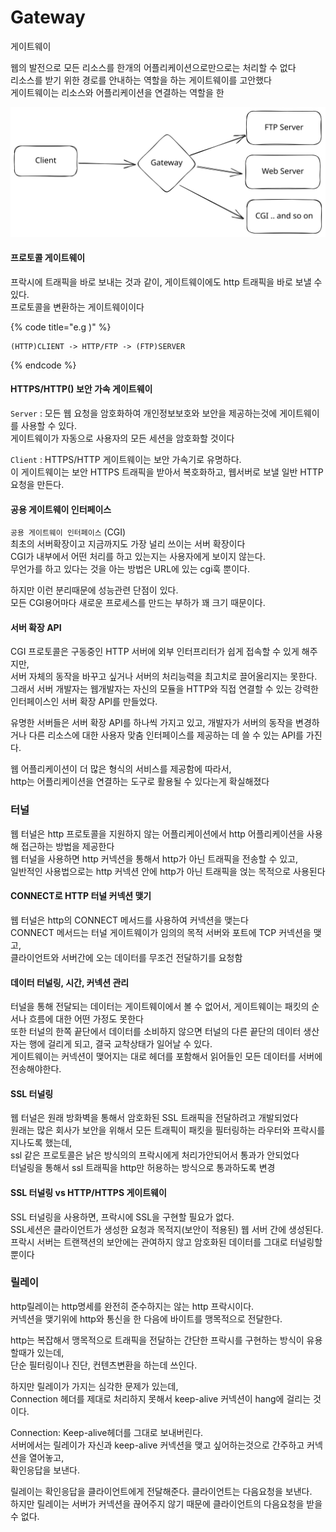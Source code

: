 # Gateway

게이트웨이

웹의 발전으로 모든 리소스를 한개의 어플리케이션으로만으로는 처리할 수 없다\
리소스를 받기 위한 경로를 안내하는 역할을 하는 게이트웨이를 고안했다\
게이트웨이는 리소스와 어플리케이션을 연결하는 역할을 한

<img src="../../.gitbook/assets/file.excalidraw (1) (1) (1) (1).svg" alt="" class="gitbook-drawing">

#### 프로토콜 게이트웨이

프락시에 트래픽을 바로 보내는 것과 같이, 게이트웨이에도 http 트래픽을 바로 보낼 수 있다.\
프로토콜을 변환하는 게이트웨이이다

{% code title="e.g )" %}
```
(HTTP)CLIENT -> HTTP/FTP -> (FTP)SERVER
```
{% endcode %}

#### HTTPS/HTTP() 보안 가속 게이트웨이

`Server` :  모든 웹 요청을 암호화하여 개인정보보호와 보안을 제공하는것에 게이트웨이를 사용할 수 있다.\
게이트웨이가 자동으로 사용자의 모든 세션을 암호화할 것이다

`Client` : HTTPS/HTTP 게이트웨이는 보안 가속기로 유명하다.\
이 게이트웨이는 보안 HTTPS 트래픽을 받아서 복호화하고, 웹서버로 보낼 일반 HTTP 요청을 만든다.

#### 공용 게이트웨이 인터페이스

`공용 게이트웨이 인터페이스` (CGI) \
최초의 서버확장이고 지금까지도 가장 널리 쓰이는 서버 확장이다\
CGI가 내부에서 어떤 처리를 하고 있는지는 사용자에게 보이지 않는다.\
무언가를 하고 있다는 것을 아는 방법은 URL에 있는 cgi훅 뿐이다.

하지만 이런 분리때문에 성능관련 단점이 있다.\
모든 CGI용어마다 새로운 프로세스를 만드는 부하가 꽤 크기 때문이다.&#x20;

#### 서버 확장 API

CGI 프로토콜은 구동중인 HTTP 서버에 외부 인터프리터가 쉽게 접속할 수 있게 해주지만,\
서버 자체의 동작을 바꾸고 싶거나 서버의 처리능력을 최고치로 끌어올리지는 못한다.\
그래서 서버 개발자는 웹개발자는 자신의 모듈을 HTTP와 직접 연결할 수 있는 강력한 인터페이스인 서버 확장 API를 만들었다.

유명한 서버들은 서버 확장 API를 하나씩 가지고 있고, 개발자가 서버의 동작을 변경하거나 다른 리소스에 대한 사용자 맞춤 인터페이스를 제공하는 데 쓸 수 있는 API를 가진다.

웹 어플리케이션이 더 많은 형식의 서비스를 제공함에 따라서, \
http는 어플리케이션을 연결하는 도구로 활용될 수 있다는게 확실해졌다

### 터널

웹 터널은 http 프로토콜을 지원하지 않는 어플리케이션에서 http 어플리케이션을 사용해 접근하는 방법을 제공한다\
웹 터널을 사용하면 http 커넥션을 통해서 http가 아닌 트래픽을 전송할 수 있고,\
일반적인 사용법으로는 http 커넥션 안에 http가 아닌 트래픽을 얹는 목적으로 사용된다

#### CONNECT로 HTTP 터널 커넥션 맺기

웹 터널은 http의 CONNECT 메서드를 사용하여 커넥션을 맺는다\
CONNECT 메서드는 터널 게이트웨이가 임의의 목적 서버와 포트에 TCP 커넥션을 맺고,\
클라이언트와 서버간에 오는 데이터를 무조건 전달하기를 요청함

#### 데이터 터널링, 시간, 커넥션 관리

터널을 통해 전달되는 데이터는 게이트웨이에서 볼 수 없어서, 게이트웨이는 패킷의 순서나 흐름에 대한 어떤 가정도 못한다 \
또한 터널의 한쪽 끝단에서 데이터를 소비하지 않으면 터널의 다른 끝단의 데이터 생산자는 행에 걸리게 되고, 결국 교착상태가 일어날 수 있다.\
게이트웨이는 커넥션이 맺어지는 대로 헤더를 포함해서 읽어들인 모든 데이터를 서버에 전송해야한다.

#### SSL 터널링

웹 터널은 원래 방화벽을 통해서 암호화된 SSL 트래픽을 전달하려고 개발되었다\
원래는 많은 회사가 보안을 위해서 모든 트래픽이 패킷을 필터링하는 라우터와 프락시를 지나도록 했는데,\
ssl 같은 프로토콜은 낡은 방식의의 프락시에게 처리가안되어서 통과가 안되었다\
터널링을 통해서 ssl 트래픽을 http만 허용하는 방식으로 통과하도록 변경

#### SSL 터널링 vs HTTP/HTTPS 게이트웨이

SSL 터널링을 사용하면, 프락시에 SSL을 구현할 필요가 없다. \
SSL세션은 클라이언트가 생성한 요청과 목적지(보안이 적용된) 웹 서버 간에 생성된다. \
프락시 서버는 트랜잭션의 보안에는 관여하지 않고 암호화된 데이터를 그대로 터널링할 뿐이다

### 릴레이

http릴레이는 http명세를 완전히 준수하지는 않는 http 프락시이다.\
커넥션을 맺기위에 http와 통신을 한 다음에 바이트를 맹목적으로 전달한다.

http는 복잡해서  맹목적으로 트래픽을 전달하는 간단한 프락시를 구현하는 방식이 유용할때가 있는데,\
단순 필터링이나 진단, 컨텐츠변환을 하는데 쓰인다.&#x20;

하지만 릴레이가 가지는 심각한 문제가 있는데,\
Connection 헤더를 제대로 처리하지 못해서 keep-alive 커넥션이 hang에 걸리는 것이다.

Connection: Keep-alive헤더를 그대로 보내버린다.\
서버에서는 릴레이가 자신과 keep-alive 커넥션을 맺고 싶어하는것으로 간주하고 커넥션을 열어놓고, \
확인응답을 보낸다.

릴레이는 확인응답을 클라이언트에게 전달해준다. 클라이언트는 다음요청을 보낸다.\
하지만 릴레이는 서버가 커넥션을 끊어주지 않기 때문에 클라이언트의 다음요청을 받을 수 없다.
